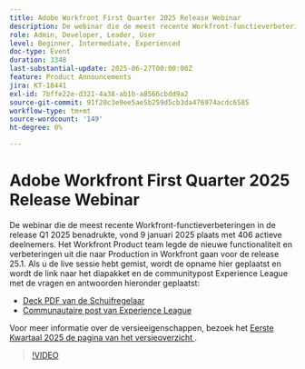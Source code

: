 ```yaml
---
title: Adobe Workfront First Quarter 2025 Release Webinar
description: De webinar die de meest recente Workfront-functieverbeteringen in de release Q1 2025 benadrukte, vond 9 januari 2025 plaats met 406 actieve deelnemers. Het Workfront Product team legde de nieuwe functionaliteit en verbeteringen uit die naar Production in Workfront gaan voor de release 25.1.
role: Admin, Developer, Leader, User
level: Beginner, Intermediate, Experienced
doc-type: Event
duration: 3348
last-substantial-update: 2025-06-27T00:00:00Z
feature: Product Announcements
jira: KT-18441
exl-id: 7bffe22e-d321-4a38-ab1b-a8566cbdd9a2
source-git-commit: 91f20c3e9ee5ae5b259d5cb3da476974acdc6585
workflow-type: tm+mt
source-wordcount: '149'
ht-degree: 0%

---
```


# Adobe Workfront First Quarter 2025 Release Webinar

De webinar die de meest recente Workfront-functieverbeteringen in de release Q1 2025 benadrukte, vond 9 januari 2025 plaats met 406 actieve deelnemers. Het Workfront Product team legde de nieuwe functionaliteit en verbeteringen uit die naar Production in Workfront gaan voor de release 25.1. Als u de live sessie hebt gemist, wordt de opname hier geplaatst en wordt de link naar het diapakket en de communitypost Experience League met de vragen en antwoorden hieronder geplaatst:

* [ Deck PDF van de Schuifregelaar ](https://cdn.experience.workfront.com/Training/Guides/Customer+Success+at+Scale/010925+-+25.1+First+Quarter+2025+Release+Webinar.pdf)
* [ Communautaire post van Experience League ](https://experienceleaguecommunities.adobe.com/t5/workfront-discussions/event-follow-up-adobe-workfront-first-quarter-2025-release/td-p/729761)

Voor meer informatie over de versieeigenschappen, bezoek het [ Eerste Kwartaal 2025 de pagina van het versieoverzicht ](https://experienceleague.adobe.com/nl/docs/workfront/using/product-announcements/product-releases/release-25-q1/25-q1-release-overview#report-and-dashboard-enhancements).

>[!VIDEO](https://video.tv.adobe.com/v/3464380/?learn=on&enablevpops)
